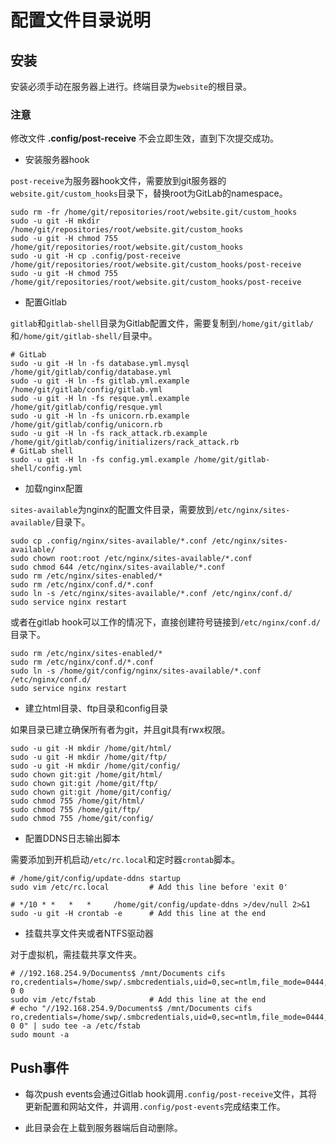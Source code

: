 # 配置文件目录说明

## 安装

安装必须手动在服务器上进行。终端目录为`website`的根目录。

### 注意
修改文件 **.config/post-receive** 不会立即生效，直到下次提交成功。

- 安装服务器hook

`post-receive`为服务器hook文件，需要放到git服务器的`website.git/custom_hooks`目录下，替换root为GitLab的namespace。

```shell
sudo rm -fr /home/git/repositories/root/website.git/custom_hooks
sudo -u git -H mkdir /home/git/repositories/root/website.git/custom_hooks
sudo -u git -H chmod 755 /home/git/repositories/root/website.git/custom_hooks
sudo -u git -H cp .config/post-receive /home/git/repositories/root/website.git/custom_hooks/post-receive
sudo -u git -H chmod 755 /home/git/repositories/root/website.git/custom_hooks/post-receive
```

- 配置Gitlab

`gitlab`和`gitlab-shell`目录为Gitlab配置文件，需要复制到`/home/git/gitlab/`和`/home/git/gitlab-shell/`目录中。

```shell
# GitLab
sudo -u git -H ln -fs database.yml.mysql /home/git/gitlab/config/database.yml
sudo -u git -H ln -fs gitlab.yml.example /home/git/gitlab/config/gitlab.yml
sudo -u git -H ln -fs resque.yml.example /home/git/gitlab/config/resque.yml
sudo -u git -H ln -fs unicorn.rb.example /home/git/gitlab/config/unicorn.rb
sudo -u git -H ln -fs rack_attack.rb.example /home/git/gitlab/config/initializers/rack_attack.rb
# GitLab shell
sudo -u git -H ln -fs config.yml.example /home/git/gitlab-shell/config.yml
```

- 加载nginx配置

`sites-available`为nginx的配置文件目录，需要放到`/etc/nginx/sites-available/`目录下。

```shell
sudo cp .config/nginx/sites-available/*.conf /etc/nginx/sites-available/
sudo chown root:root /etc/nginx/sites-available/*.conf
sudo chmod 644 /etc/nginx/sites-available/*.conf
sudo rm /etc/nginx/sites-enabled/*
sudo rm /etc/nginx/conf.d/*.conf
sudo ln -s /etc/nginx/sites-available/*.conf /etc/nginx/conf.d/
sudo service nginx restart
```

或者在gitlab hook可以工作的情况下，直接创建符号链接到`/etc/nginx/conf.d/`目录下。

```shell
sudo rm /etc/nginx/sites-enabled/*
sudo rm /etc/nginx/conf.d/*.conf
sudo ln -s /home/git/config/nginx/sites-available/*.conf /etc/nginx/conf.d/
sudo service nginx restart
```


- 建立html目录、ftp目录和config目录

如果目录已建立确保所有者为git，并且git具有rwx权限。

```shell
sudo -u git -H mkdir /home/git/html/
sudo -u git -H mkdir /home/git/ftp/
sudo -u git -H mkdir /home/git/config/
sudo chown git:git /home/git/html/
sudo chown git:git /home/git/ftp/
sudo chown git:git /home/git/config/
sudo chmod 755 /home/git/html/
sudo chmod 755 /home/git/ftp/
sudo chmod 755 /home/git/config/
```


- 配置DDNS日志输出脚本

需要添加到开机启动`/etc/rc.local`和定时器`crontab`脚本。

```shell
# /home/git/config/update-ddns startup
sudo vim /etc/rc.local         # Add this line before 'exit 0'

# */10 * *   *   *     /home/git/config/update-ddns >/dev/null 2>&1
sudo -u git -H crontab -e      # Add this line at the end
```

- 挂载共享文件夹或者NTFS驱动器

对于虚拟机，需挂载共享文件夹。

```shell
# //192.168.254.9/Documents$ /mnt/Documents cifs ro,credentials=/home/swp/.smbcredentials,uid=0,sec=ntlm,file_mode=0444,dir_mode=0555,iocharset=gb2312 0 0
sudo vim /etc/fstab            # Add this line at the end
# echo "//192.168.254.9/Documents$ /mnt/Documents cifs ro,credentials=/home/swp/.smbcredentials,uid=0,sec=ntlm,file_mode=0444,dir_mode=0555,iocharset=gb2312 0 0" | sudo tee -a /etc/fstab
sudo mount -a
```


## Push事件

- 每次push events会通过Gitlab hook调用`.config/post-receive`文件，其将更新配置和网站文件，并调用`.config/post-events`完成结束工作。


- 此目录会在上载到服务器端后自动删除。
